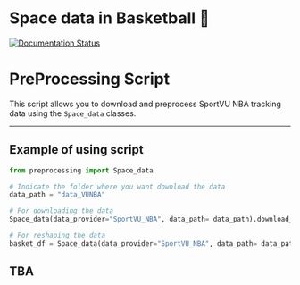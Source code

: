 # Space data in Basketball 🏀
[![Documentation Status](https://readthedocs.org/projects/openstarlab/badge/?version=latest)](https://openstarlab.readthedocs.io/en/latest/Pre_Processing/Sports/index.html)

# PreProcessing Script

This script allows you to download and preprocess SportVU NBA tracking data using the `Space_data` classes.

---

## Example of using script

```python
from preprocessing import Space_data

# Indicate the folder where you want download the data
data_path = "data_VUNBA"

# For downloading the data
Space_data(data_provider="SportVU_NBA", data_path= data_path).download_data()

# For reshaping the data
basket_df = Space_data(data_provider="SportVU_NBA", data_path= data_path).preprocessing(nb_process_game = 4)
```

## TBA

